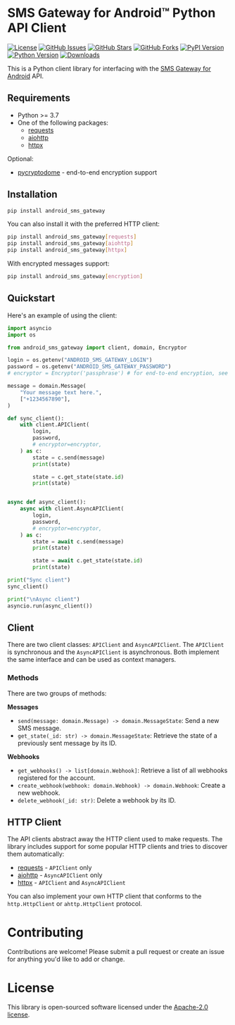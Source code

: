 # SMS Gateway for Android™ Python API Client

[![License](https://img.shields.io/badge/license-Apache%202.0-blue.svg?style=for-the-badge)](https://github.com/android-sms-gateway/client-py/blob/main/LICENSE)
[![GitHub Issues](https://img.shields.io/github/issues/capcom6/android-sms-gateway-py.svg?style=for-the-badge)](https://github.com/android-sms-gateway/client-py/issues)
[![GitHub Stars](https://img.shields.io/github/stars/capcom6/android-sms-gateway-py.svg?style=for-the-badge)](https://github.com/android-sms-gateway/client-py/stargazers)
[![GitHub Forks](https://img.shields.io/github/forks/capcom6/android-sms-gateway-py.svg?style=for-the-badge)](https://github.com/android-sms-gateway/client-py/network)
[![PyPI Version](https://img.shields.io/pypi/v/android-sms-gateway.svg?style=for-the-badge)](https://pypi.org/project/android-sms-gateway/)
[![Python Version](https://img.shields.io/pypi/pyversions/android-sms-gateway.svg?style=for-the-badge)](https://pypi.org/project/android-sms-gateway/)
[![Downloads](https://img.shields.io/pypi/dm/android-sms-gateway.svg?style=for-the-badge)](https://pypi.org/project/android-sms-gateway/)

This is a Python client library for interfacing with the [SMS Gateway for Android](https://sms-gate.app) API.

## Requirements

- Python >= 3.7
- One of the following packages:
    - [requests](https://pypi.org/project/requests/)
    - [aiohttp](https://pypi.org/project/aiohttp/)
    - [httpx](https://pypi.org/project/httpx/)

Optional:

- [pycryptodome](https://pypi.org/project/pycryptodome/) - end-to-end encryption support

## Installation

```bash
pip install android_sms_gateway
```

You can also install it with the preferred HTTP client:

```bash
pip install android_sms_gateway[requests]
pip install android_sms_gateway[aiohttp]
pip install android_sms_gateway[httpx]
```

With encrypted messages support:

```bash
pip install android_sms_gateway[encryption]
```

## Quickstart

Here's an example of using the client:

```python
import asyncio
import os

from android_sms_gateway import client, domain, Encryptor

login = os.getenv("ANDROID_SMS_GATEWAY_LOGIN")
password = os.getenv("ANDROID_SMS_GATEWAY_PASSWORD")
# encryptor = Encryptor('passphrase') # for end-to-end encryption, see https://sms-gate.app/privacy/encryption/

message = domain.Message(
    "Your message text here.",
    ["+1234567890"],
)

def sync_client():
    with client.APIClient(
        login, 
        password,
        # encryptor=encryptor,
    ) as c:
        state = c.send(message)
        print(state)

        state = c.get_state(state.id)
        print(state)


async def async_client():
    async with client.AsyncAPIClient(
        login, 
        password,
        # encryptor=encryptor,
    ) as c:
        state = await c.send(message)
        print(state)

        state = await c.get_state(state.id)
        print(state)

print("Sync client")
sync_client()

print("\nAsync client")
asyncio.run(async_client())
```

## Client

There are two client classes: `APIClient` and `AsyncAPIClient`. The
`APIClient` is synchronous and the `AsyncAPIClient` is asynchronous. Both
implement the same interface and can be used as context managers.

### Methods

There are two groups of methods:

**Messages**

- `send(message: domain.Message) -> domain.MessageState`: Send a new SMS message.
- `get_state(_id: str) -> domain.MessageState`: Retrieve the state of a previously sent message by its ID.

**Webhooks**

- `get_webhooks() -> list[domain.Webhook]`: Retrieve a list of all webhooks registered for the account.
- `create_webhook(webhook: domain.Webhook) -> domain.Webhook`: Create a new webhook.
- `delete_webhook(_id: str)`: Delete a webhook by its ID.

## HTTP Client

The API clients abstract away the HTTP client used to make requests. The library includes support for some popular HTTP clients and tries to discover them automatically:

- [requests](https://pypi.org/project/requests/) - `APIClient` only
- [aiohttp](https://pypi.org/project/aiohttp/) - `AsyncAPIClient` only
- [httpx](https://pypi.org/project/httpx/) - `APIClient` and `AsyncAPIClient`

You can also implement your own HTTP client that conforms to the `http.HttpClient` or `ahttp.HttpClient` protocol.

# Contributing

Contributions are welcome! Please submit a pull request or create an issue for anything you'd like to add or change.

# License

This library is open-sourced software licensed under the [Apache-2.0 license](LICENSE).
